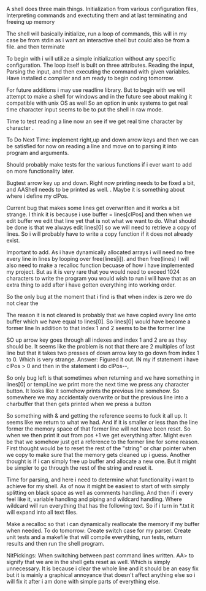 
A shell does three main things. Initialization from various configuration files, Interpreting commands and exectuting them and at last terminating and freeing up memory

The shell will basically initialize, run a loop of commands, this will in my case be from stdin as i want an interactive shell but could also be from a file. and then terminate

To begin with i will utilize a simple initialization without any specific configuration. The loop itself is built on three attributes. Reading the input, Parsing the input, and
then executing the command with given variables. Have installed c compiler and am ready to begin coding tomorrow.

For future additions i may use readline library. But to begin with we will attempt to make a shell for windows and in the future see about making it compatible with unix OS as well
So an option in unix systems to get real time character input seems to be to put the shell in raw mode.


Time to test reading a line now an see if we get real time character by character .

To Do Next Time: implement right,up and down arrow keys and then we can be satisfied for now on reading a line and move on to parsing it into program and arguments. 

Should probably make tests for the various functions if i ever want to add on more functionality later.

Bugtest arrow key up and down. Right now printing needs to be fixed a bit, and AAShell needs to be printed as well. 
. Maybe it is something about where i define my clPos.

Current bug that makes some lines get overwritten and it works a bit strange. I think it is because i use buffer = lines[clPos] and then when we edit buffer we edit that line
yet that is not what we want to do. What should be done is that we always edit lines[0] so we will need to retrieve a copy of lines. So i will probably have to write a copy function if it does not already exist.


Important to add. As i have dynamically allocated arrays i will need no free every line in lines by looping over free(lines[i]). and then free(lines)
I will also need to make a recalloc function becuase of how i have implemented my project. But as it is very rare that you would need to exceed 1024 characters to write the program
you would wish to run i will have that as an extra thing to add after i have gotten everything into working order.

So the only bug at the moment that i find is that when index is zero we do not clear the

The reason it is not cleared is probably that we have copied every line onto buffer which we have equal to lines[0]. So lines[0] would have become a former line
 In addition to that index 1 and 2 seems to be the former line

 SO up arrow key goes through all indexes and index 1 and 2 are as they should be. It seems like the problem is not that there are 2 multiples of last line but that it takes two presses of down arrow key to go down from index 1 to 0. Which is very strange. 
 Answer: Figured it out. IN my if statement i have clPos > 0 and then in the statement i do clPos--,

 So only bug left is that sometimes when returning and we have something in lines[0] or tempLine we print more the next time we press any character button.
 It looks like it somehow prints the previous line somehow. So somewhere we may accidentaly overwrite or but the previous line into a charbuffer that then gets printed when we press a button

 So something with & and getting the reference seems to fuck it all up. It seems like we return to what we had. And if it is smaller or less than the line former the memory space of that former line will not have been reset. So when we then print it out from pos +1 we get everything after. Might even be that we somehow just get a reference to the former line for some reason. First thought would be to reset the rest of the "string" or char pointer when  we copy to make sure that the memory gets cleaned up i guess. Another thought is if i can simply free up buffer and allocate a new one. But it might be simpler to go through the rest of the string and reset it.

 Time for parsing, and here i need to determine what functionality i want to achieve for my shell. As of now it might be easiest to start of with simply splitting on black space as well as comments handling.
 And then if i every feel like it, variable handling and piping and wildcard handling. Where wildcard will run everything that has the following text. So if i turn in *.txt it will expand into all text files.



 Make a recalloc so that i can dynamically reallocate the memory if my buffer when needed.
 To do tomorrow: Create switch case for my parser. Create unit tests and a makefile that will compile everything, run tests, return results and then run the shell program.

 NitPickings: When switching between past command lines written. AA> to signify that we are in the shell gets reset as well. Which is simply unnecessary. It is because i clear the whole line and it should be an easy fix but it is mainly a graphical annoyance that doesn't affect anything else so i will fix it after i am done with simple parts of everything else.